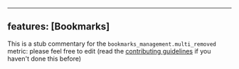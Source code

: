 
---
features: [Bookmarks]
---

This is a stub commentary for the `bookmarks_management.multi_removed` metric: please feel free to edit (read the
[contributing guidelines](https://github.com/mozilla/glean-annotations/blob/main/CONTRIBUTING.md)
if you haven't done this before)
